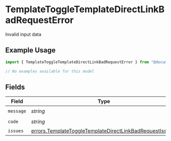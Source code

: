# TemplateToggleTemplateDirectLinkBadRequestError

Invalid input data

## Example Usage

```typescript
import { TemplateToggleTemplateDirectLinkBadRequestError } from "@documenso/sdk-typescript/models/errors";

// No examples available for this model
```

## Fields

| Field                                                                                                                              | Type                                                                                                                               | Required                                                                                                                           | Description                                                                                                                        |
| ---------------------------------------------------------------------------------------------------------------------------------- | ---------------------------------------------------------------------------------------------------------------------------------- | ---------------------------------------------------------------------------------------------------------------------------------- | ---------------------------------------------------------------------------------------------------------------------------------- |
| `message`                                                                                                                          | *string*                                                                                                                           | :heavy_check_mark:                                                                                                                 | N/A                                                                                                                                |
| `code`                                                                                                                             | *string*                                                                                                                           | :heavy_check_mark:                                                                                                                 | N/A                                                                                                                                |
| `issues`                                                                                                                           | [errors.TemplateToggleTemplateDirectLinkBadRequestIssue](../../models/errors/templatetoggletemplatedirectlinkbadrequestissue.md)[] | :heavy_minus_sign:                                                                                                                 | N/A                                                                                                                                |